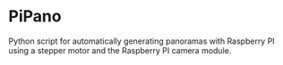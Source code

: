 PiPano
======

Python script for automatically generating panoramas with Raspberry PI using a stepper motor and the Raspberry PI camera module.

